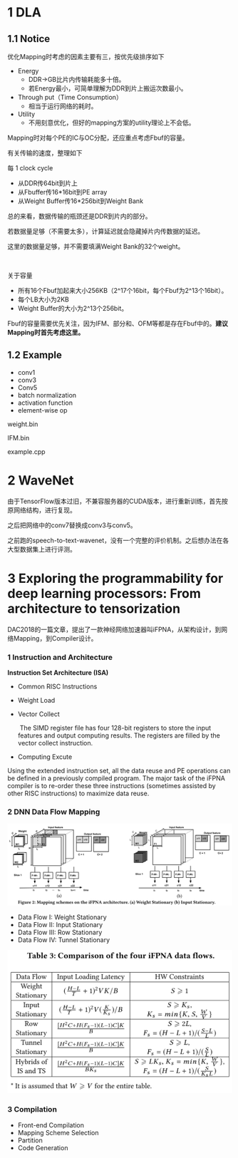 # 1 DLA

## 1.1 Notice

优化Mapping时考虑的因素主要有三，按优先级排序如下

- Energy
  - DDR->GB比片内传输耗能多十倍。
  - 若Energy最小，可简单理解为DDR到片上搬运次数最小。
- Through put（Time Consumption）
  - 相当于运行网络的耗时。
- Utility
  - 不用刻意优化，但好的mapping方案的utility理论上不会低。

Mapping时对每个PE的IC与OC分配，还应重点考虑Fbuf的容量。



有关传输的速度，整理如下

每 1 clock cycle 

- 从DDR传64bit到片上
- 从Fbuffer传16*16bit到PE array
- 从Weight Buffer传16*256bit到Weight Bank

总的来看，数据传输的瓶颈还是DDR到片内的部分。

若数据量足够（不需要太多），计算延迟就会隐藏掉片内传数据的延迟。

这里的数据量足够，并不需要填满Weight Bank的32个weight。

​	

关于容量

- 所有16个Fbuf加起来大小256KB（2^17个16bit，每个Fbuf为2^13个16bit）。
- 每个LB大小为2KB
- Weight Buffer的大小为2^13个256bit。

Fbuf的容量需要优先关注，因为IFM、部分和、OFM等都是存在Fbuf中的。**建议Mapping时首先考虑这里。**



## 1.2 Example

- conv1
- conv3
- Conv5
- batch normalization
- activation function
- element-wise op



weight.bin

IFM.bin

example.cpp



# 2 WaveNet

由于TensorFlow版本过旧，不兼容服务器的CUDA版本，进行重新训练，首先按原网络结构，进行复现。

之后把网络中的conv7替换成conv3与conv5。

之前跑的speech-to-text-wavenet，没有一个完整的评价机制。之后想办法在各大型数据集上进行评测。





# 3 Exploring the programmability for deep learning processors: From architecture to tensorization

DAC2018的一篇文章，提出了一款神经网络加速器叫iFPNA，从架构设计，到网络Mapping，到Compiler设计。

### 1 Instruction and Architecture

**Instruction Set Architecture (ISA)**

- Common RISC Instructions

- Weight Load

- Vector Collect

  ​		The SIMD register file has four 128-bit registers to store the input features and output computing results. The registers are filled by the vector collect instruction.

- Computing Excute

Using the extended instruction set, all the data reuse and PE operations can be defined in a previously compiled program. The major task of the iFPNA compiler is to re-order these three instructions (sometimes assisted by other RISC instructions) to maximize data reuse.

### 2 DNN Data Flow Mapping

![](./2.png)

- Data Flow I: Weight Stationary
- Data Flow II: Input Stationary
- Data Flow III: Row Stationary
- Data Flow IV: Tunnel Stationary

![](./1.png)

### 3 Compilation

- Front-end Compilation
- Mapping Scheme Selection
- Partition
- Code Generation

